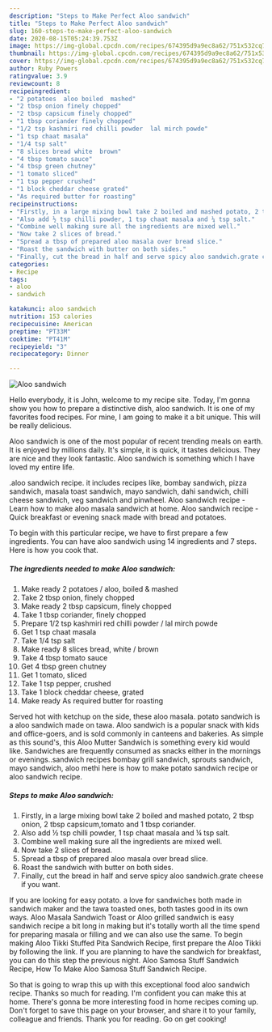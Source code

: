 ```yaml
---
description: "Steps to Make Perfect Aloo sandwich"
title: "Steps to Make Perfect Aloo sandwich"
slug: 160-steps-to-make-perfect-aloo-sandwich
date: 2020-08-15T05:24:39.753Z
image: https://img-global.cpcdn.com/recipes/674395d9a9ec8a62/751x532cq70/aloo-sandwich-recipe-main-photo.jpg
thumbnail: https://img-global.cpcdn.com/recipes/674395d9a9ec8a62/751x532cq70/aloo-sandwich-recipe-main-photo.jpg
cover: https://img-global.cpcdn.com/recipes/674395d9a9ec8a62/751x532cq70/aloo-sandwich-recipe-main-photo.jpg
author: Ruby Powers
ratingvalue: 3.9
reviewcount: 8
recipeingredient:
- "2 potatoes  aloo boiled  mashed"
- "2 tbsp onion finely chopped"
- "2 tbsp capsicum finely chopped"
- "1 tbsp coriander finely chopped"
- "1/2 tsp kashmiri red chilli powder  lal mirch powde"
- "1 tsp chaat masala"
- "1/4 tsp salt"
- "8 slices bread white  brown"
- "4 tbsp tomato sauce"
- "4 tbsp green chutney"
- "1 tomato sliced"
- "1 tsp pepper crushed"
- "1 block cheddar cheese grated"
- "As required butter for roasting"
recipeinstructions:
- "Firstly, in a large mixing bowl take 2 boiled and mashed potato, 2 tbsp onion, 2 tbsp capsicum,tomato and 1 tbsp coriander."
- "Also add ½ tsp chilli powder, 1 tsp chaat masala and ¼ tsp salt."
- "Combine well making sure all the ingredients are mixed well."
- "Now take 2 slices of bread."
- "Spread a tbsp of prepared aloo masala over bread slice."
- "Roast the sandwich with butter on both sides."
- "Finally, cut the bread in half and serve spicy aloo sandwich.grate cheese if you want."
categories:
- Recipe
tags:
- aloo
- sandwich

katakunci: aloo sandwich 
nutrition: 153 calories
recipecuisine: American
preptime: "PT33M"
cooktime: "PT41M"
recipeyield: "3"
recipecategory: Dinner

---
```



![Aloo sandwich](https://img-global.cpcdn.com/recipes/674395d9a9ec8a62/751x532cq70/aloo-sandwich-recipe-main-photo.jpg)

Hello everybody, it is John, welcome to my recipe site. Today, I'm gonna show you how to prepare a distinctive dish, aloo sandwich. It is one of my favorites food recipes. For mine, I am going to make it a bit unique. This will be really delicious.

Aloo sandwich is one of the most popular of recent trending meals on earth. It is enjoyed by millions daily. It's simple, it is quick, it tastes delicious. They are nice and they look fantastic. Aloo sandwich is something which I have loved my entire life.

.aloo sandwich recipe. it includes recipes like, bombay sandwich, pizza sandwich, masala toast sandwich, mayo sandwich, dahi sandwich, chilli cheese sandwich, veg sandwich and pinwheel. Aloo sandwich recipe - Learn how to make aloo masala sandwich at home. Aloo sandwich recipe - Quick breakfast or evening snack made with bread and potatoes.


To begin with this particular recipe, we have to first prepare a few ingredients. You can have aloo sandwich using 14 ingredients and 7 steps. Here is how you cook that.

<!--inarticleads1-->

##### The ingredients needed to make Aloo sandwich:

1. Make ready 2 potatoes / aloo, boiled &amp; mashed
1. Take 2 tbsp onion, finely chopped
1. Make ready 2 tbsp capsicum, finely chopped
1. Take 1 tbsp coriander, finely chopped
1. Prepare 1/2 tsp kashmiri red chilli powder / lal mirch powde
1. Get 1 tsp chaat masala
1. Take 1/4 tsp salt
1. Make ready 8 slices bread, white / brown
1. Take 4 tbsp tomato sauce
1. Get 4 tbsp green chutney
1. Get 1 tomato, sliced
1. Take 1 tsp pepper, crushed
1. Take 1 block cheddar cheese, grated
1. Make ready As required butter for roasting


Served hot with ketchup on the side, these aloo masala. potato sandwich is a aloo sandwich made on tawa. Aloo sandwich is a popular snack with kids and office-goers, and is sold commonly in canteens and bakeries. As simple as this sound&#39;s, this Aloo Mutter Sandwich is something every kid would like. Sandwiches are frequently consumed as snacks either in the mornings or evenings..sandwich recipes bombay grill sandwich, sprouts sandwich, mayo sandwich, aloo methi here is how to make potato sandwich recipe or aloo sandwich recipe. 

<!--inarticleads2-->

##### Steps to make Aloo sandwich:

1. Firstly, in a large mixing bowl take 2 boiled and mashed potato, 2 tbsp onion, 2 tbsp capsicum,tomato and 1 tbsp coriander.
1. Also add ½ tsp chilli powder, 1 tsp chaat masala and ¼ tsp salt.
1. Combine well making sure all the ingredients are mixed well.
1. Now take 2 slices of bread.
1. Spread a tbsp of prepared aloo masala over bread slice.
1. Roast the sandwich with butter on both sides.
1. Finally, cut the bread in half and serve spicy aloo sandwich.grate cheese if you want.


If you are looking for easy potato. a love for sandwiches both made in sandwich maker and the tawa toasted ones, both tastes good in its own ways. Aloo Masala Sandwich Toast or Aloo grilled sandwich is easy sandwich recipe a bit long in making but it&#39;s totally worth all the time spend for preparing masala or filling and we can also use the same. To begin making Aloo Tikki Stuffed Pita Sandwich Recipe, first prepare the Aloo Tikki by following the link. If you are planning to have the sandwich for breakfast, you can do this step the previous night. Aloo Samosa Stuff Sandwich Recipe, How To Make Aloo Samosa Stuff Sandwich Recipe. 

So that is going to wrap this up with this exceptional food aloo sandwich recipe. Thanks so much for reading. I'm confident you can make this at home. There's gonna be more interesting food in home recipes coming up. Don't forget to save this page on your browser, and share it to your family, colleague and friends. Thank you for reading. Go on get cooking!
